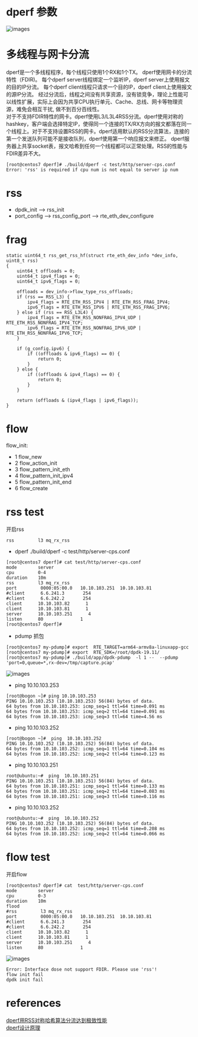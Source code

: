 # dperf 参数

 ![images](../pic/dperf1.png)
 


#  多线程与网卡分流
   dperf是一个多线程程序，每个线程只使用1个RX和1个TX。 dperf使用网卡的分流特性（FDIR)。 每个dperf server线程绑定一个监听IP，dperf server上使用报文的目的IP分流。 每个dperf client线程只请求一个目的IP，dperf client上使用报文的源IP分流。    经过分流后，线程之间没有共享资源，没有锁竞争，理论上性能可以线性扩展，实际上会因为共享CPU执行单元、Cache、总线、网卡等物理资源，难免会相互干扰, 做不到百分百线性。   
   对于不支持FDIR特性的网卡。dperf使用L3/L3L4RSS分流。dperf使用对称的hashkey，客户端会选择特定IP，使得同一个连接的TX/RX方向的报文都落在同一个线程上。对于不支持设置RSS的网卡。dperf适用默认的RSS分流算法，连接的第一个发送队列可能不是接收队列，dperf使用第一个响应报文来修正。 dperf服务器上共享socket表，报文哈希到任何一个线程都可以正常处理。RSS的性能与FDIR差异不大。  
   
```
[root@centos7 dperf]# ./build/dperf -c test/http/server-cps.conf
Error: 'rss' is required if cpu num is not equal to server ip num
```
# rss
+ dpdk_init  -->   rss_init
+ port_config -->    rss_config_port
              -->    rte_eth_dev_configure

			  
	
#  frag	
```
static uint64_t rss_get_rss_hf(struct rte_eth_dev_info *dev_info, uint8_t rss)
{
    uint64_t offloads = 0;
    uint64_t ipv4_flags = 0;
    uint64_t ipv6_flags = 0;

    offloads = dev_info->flow_type_rss_offloads;
    if (rss == RSS_L3) {
        ipv4_flags = RTE_ETH_RSS_IPV4 | RTE_ETH_RSS_FRAG_IPV4;
        ipv6_flags = RTE_ETH_RSS_IPV6 | RTE_ETH_RSS_FRAG_IPV6;
    } else if (rss == RSS_L3L4) {
        ipv4_flags = RTE_ETH_RSS_NONFRAG_IPV4_UDP | RTE_ETH_RSS_NONFRAG_IPV4_TCP;
        ipv6_flags = RTE_ETH_RSS_NONFRAG_IPV6_UDP | RTE_ETH_RSS_NONFRAG_IPV6_TCP;
    }

    if (g_config.ipv6) {
        if ((offloads & ipv6_flags) == 0) {
            return 0;
        }
    } else {
        if ((offloads & ipv4_flags) == 0) {
            return 0;
        }
    }

    return (offloads & (ipv4_flags | ipv6_flags));
}
```

# flow
flow_init:     
+ 1 flow_new
+ 2 flow_action_init
+ 3 flow_pattern_init_eth
+ 4 flow_pattern_init_ipv4
+ 5 flow_pattern_init_end
+ 6 flow_create

# rss test
开启rss   
```
rss         l3 mq_rx_rss
```

+ dperf ./build/dperf -c test/http/server-cps.conf
```
[root@centos7 dperf]# cat test/http/server-cps.conf 
mode        server
cpu         0-4
duration    10m
rss         l3 mq_rx_rss
port         0000:05:00.0   10.10.103.251  10.10.103.81 
#client      6.6.241.3       254
#client      6.6.242.2       254
client      10.10.103.82      1
client      10.10.103.81      1
server      10.10.103.251      4
listen      80              1
[root@centos7 dperf]# 
```
+ pdump 抓包
```
[root@centos7 my-pdump]# export  RTE_TARGET=arm64-armv8a-linuxapp-gcc
[root@centos7 my-pdump]# export  RTE_SDK=/root/dpdk-19.11/
[root@centos7 my-pdump]# ./build/app/dpdk-pdump  -l 1 --  --pdump 'port=0,queue=*,rx-dev=/tmp/capture.pcap'
```
 ![images](../pic/dperf2.png)
 
+ ping  10.10.103.253
```
[root@bogon ~]# ping 10.10.103.253
PING 10.10.103.253 (10.10.103.253) 56(84) bytes of data.
64 bytes from 10.10.103.253: icmp_seq=1 ttl=64 time=0.091 ms
64 bytes from 10.10.103.253: icmp_seq=2 ttl=64 time=0.091 ms
64 bytes from 10.10.103.253: icmp_seq=3 ttl=64 time=4.56 ms
```
+  ping  10.10.103.252
```
[root@bogon ~]#  ping  10.10.103.252
PING 10.10.103.252 (10.10.103.252) 56(84) bytes of data.
64 bytes from 10.10.103.252: icmp_seq=1 ttl=64 time=0.104 ms
64 bytes from 10.10.103.252: icmp_seq=2 ttl=64 time=0.123 ms
```

+ ping  10.10.103.251

```
root@ubuntu:~#  ping  10.10.103.251
PING 10.10.103.251 (10.10.103.251) 56(84) bytes of data.
64 bytes from 10.10.103.251: icmp_seq=1 ttl=64 time=0.133 ms
64 bytes from 10.10.103.251: icmp_seq=2 ttl=64 time=0.083 ms
64 bytes from 10.10.103.251: icmp_seq=3 ttl=64 time=0.116 ms

```
+  ping  10.10.103.252
```
root@ubuntu:~#  ping  10.10.103.252
PING 10.10.103.252 (10.10.103.252) 56(84) bytes of data.
64 bytes from 10.10.103.252: icmp_seq=1 ttl=64 time=0.208 ms
64 bytes from 10.10.103.252: icmp_seq=2 ttl=64 time=0.066 ms
```

# flow test
开启flow     
```
[root@centos7 dperf]# cat  test/http/server-cps.conf
mode        server
cpu         0-3
duration    10m
flood       
#rss         l3 mq_rx_rss
port         0000:05:00.0   10.10.103.251  10.10.103.81 
#client      6.6.241.3       254
#client      6.6.242.2       254
client      10.10.103.82      1
client      10.10.103.81      1
server      10.10.103.251      4
listen      80              1
```
 ![images](../pic/dperf3.png)
```
Error: Interface dose not support FDIR. Please use 'rss'!
flow init fail
dpdk init fail
```
# references
[dperf用RSS对称哈希算法分流达到极致性能](https://dperf.org/doc/html/dperf-symmetric-rss)   
[dperf设计原理](https://geekdaxue.co/read/dperf-docs/docs-design-CN.md)   